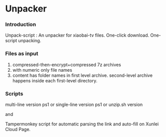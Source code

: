 # Unpacker

### Introduction
Unpack-script : An unpacker for xiaobai-tv files. 
One-click download.
One-script unpacking. 


### Files as input
1. compressed-then-encrypt+compressed 7z archives
2. with numeric only file names
3. content has folder names in first level archive. second-level archive happens inside each first-level directory.


### Scripts
multi-line version ps1
or 
single-line version ps1
or 
unzip.sh version

and 

Tampermonkey script for automatic parsing the link and auto-fill on Xunlei Cloud Page.